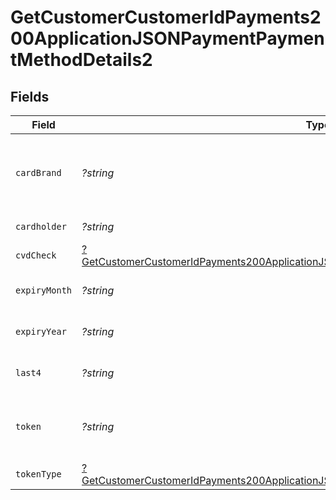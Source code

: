 # GetCustomerCustomerIdPayments200ApplicationJSONPaymentPaymentMethodDetails2


## Fields

| Field                                                                                                                                                                                                    | Type                                                                                                                                                                                                     | Required                                                                                                                                                                                                 | Description                                                                                                                                                                                              | Example                                                                                                                                                                                                  |
| -------------------------------------------------------------------------------------------------------------------------------------------------------------------------------------------------------- | -------------------------------------------------------------------------------------------------------------------------------------------------------------------------------------------------------- | -------------------------------------------------------------------------------------------------------------------------------------------------------------------------------------------------------- | -------------------------------------------------------------------------------------------------------------------------------------------------------------------------------------------------------- | -------------------------------------------------------------------------------------------------------------------------------------------------------------------------------------------------------- |
| `cardBrand`                                                                                                                                                                                              | *?string*                                                                                                                                                                                                | :heavy_minus_sign:                                                                                                                                                                                       | Card brand of the card, for example, visa, master.                                                                                                                                                       | visa                                                                                                                                                                                                     |
| `cardholder`                                                                                                                                                                                             | *?string*                                                                                                                                                                                                | :heavy_minus_sign:                                                                                                                                                                                       | Card holder name.                                                                                                                                                                                        | John Doe                                                                                                                                                                                                 |
| `cvdCheck`                                                                                                                                                                                               | [?GetCustomerCustomerIdPayments200ApplicationJSONPaymentPaymentMethodDetails2CvdCheck](../../models/operations/GetCustomerCustomerIdPayments200ApplicationJSONPaymentPaymentMethodDetails2CvdCheck.md)   | :heavy_minus_sign:                                                                                                                                                                                       | N/A                                                                                                                                                                                                      |                                                                                                                                                                                                          |
| `expiryMonth`                                                                                                                                                                                            | *?string*                                                                                                                                                                                                | :heavy_minus_sign:                                                                                                                                                                                       | Expiration month for the card.                                                                                                                                                                           | 12                                                                                                                                                                                                       |
| `expiryYear`                                                                                                                                                                                             | *?string*                                                                                                                                                                                                | :heavy_minus_sign:                                                                                                                                                                                       | Expiration year for the card.                                                                                                                                                                            | 2023                                                                                                                                                                                                     |
| `last4`                                                                                                                                                                                                  | *?string*                                                                                                                                                                                                | :heavy_minus_sign:                                                                                                                                                                                       | Last 4 digits of the card.                                                                                                                                                                               | 3456                                                                                                                                                                                                     |
| `token`                                                                                                                                                                                                  | *?string*                                                                                                                                                                                                | :heavy_minus_sign:                                                                                                                                                                                       | Payment method token for the Payment.                                                                                                                                                                    | 2f40537f-769c-4f80-b3fb-b5cff67d457d                                                                                                                                                                     |
| `tokenType`                                                                                                                                                                                              | [?GetCustomerCustomerIdPayments200ApplicationJSONPaymentPaymentMethodDetails2TokenType](../../models/operations/GetCustomerCustomerIdPayments200ApplicationJSONPaymentPaymentMethodDetails2TokenType.md) | :heavy_minus_sign:                                                                                                                                                                                       | Type of the token.                                                                                                                                                                                       |                                                                                                                                                                                                          |